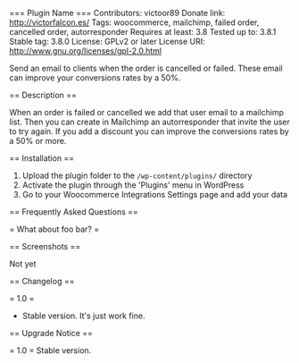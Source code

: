 === Plugin Name ===
Contributors: victoor89
Donate link: http://victorfalcon.es/
Tags: woocommerce, mailchimp, failed order, cancelled order, autorresponder
Requires at least: 3.8
Tested up to: 3.8.1
Stable tag: 3.8.0
License: GPLv2 or later
License URI: http://www.gnu.org/licenses/gpl-2.0.html

Send an email to clients when the order is cancelled or failed. These email can improve your conversions rates by a 50%.

== Description ==

When an order is failed or cancelled we add that user email to a mailchimp list. Then you can create in Mailchimp an autorresponder that invite the user to try again. If you add a discount you can improve the conversions rates by a 50% or more.

== Installation ==

1. Upload the plugin folder to the `/wp-content/plugins/` directory
2. Activate the plugin through the 'Plugins' menu in WordPress
3. Go to your Woocommerce Integrations Settings page and add your data

== Frequently Asked Questions ==



= What about foo bar? =



== Screenshots ==

Not yet

== Changelog ==

= 1.0 =
* Stable version. It's just work fine.

== Upgrade Notice ==

= 1.0 =
Stable version.